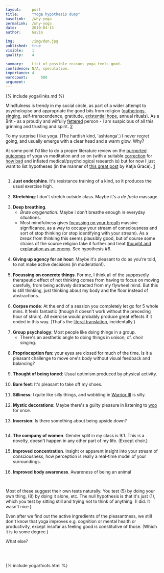 ```yaml
---
layout:     post
title:      "Yoga hypothesis dump"
baselink:   /why-yoga
permalink:  /why-yoga
date:       2019-04-13
author:     Gavin

img:        /img/don.jpg
published:  true
visible:    1
quality: 	4

summary:    List of possible reasons yoga feels good.
confidence: N/A, speculation.
importance: 4
wordcount:      500
argument:	
---
```


{%  include yoga/links.md     %}

Mindfulness is trendy in my social circle, as part of a wider attempt to psychologise and appropriate the good bits from religion (<a href="{{solstice}}">gatherings, singing</a>, self-transcendence, gratitude, <a href="{{xhope}}">existential hope</a>, annual rituals). As a Brit - as a proudly and wilfully <a href="{{fett}}">fettered</a> person - I am suspicious of all this grinning and trusting and spirit. <a href="#fn:2" id="fnref:2">2</a>

To my surprise I like yoga. (The hardish kind, 'ashtanga'.) I never regret going, and usually emerge with a clear head and a warm glow. Why?

At some point I'd like to do a proper literature review on the <a href="{{coch}}">purported outcomes</a> of yoga vs meditation and so on (with a suitable <a href="{{edlin}}">correction</a> for <a href="{{ioan}}">how bad</a> and inflated medical/psychological research is) but for now I just want to list hypotheses (in the manner of <a href="{{grace}}">this great post</a> by Katja Grace). <a href="#fn:1" id="fnref:1">1</a><br><br>


1. **Just endorphins**. It's resistance training of a kind, so it produces the usual exercise high.<br><br>
3. **Stretching**: I don't stretch outside class. Maybe it's a _de facto_ massage.<br><br>
2. **Deep breathing**. 
	* <i>Brute oxygenation</i>. Maybe I don't breathe enough in everyday situations.
	* Most mindfulness gives <a href="{{prana}}">focussing on your breath</a> massive significance, as a way to occupy your stream of consciousness and sort of stop thinking (or stop identifying with your stream). As a <i>break</i> from thinking this seems plausibly good, but of course some strains of the source religion take it further and treat <a href="{{chan}}">thought and explanation as an enemy</a>. See hypothesis \#6.<br><br>
5. **Giving up agency for an hour**: Maybe it's pleasant to do as you're told, to not make active decisions (in moderation!).<br><br>
6. **Focussing on concrete things**. For me, I think all of the supposedly therapeutic effect of not thinking comes from having to focus on moving carefully, from being actively distracted from my flywheel mind. But this is still thinking, just thinking about my body and the floor instead of abstractions.<br><br>
7. **Corpse mode**: At the end of a session you completely let go for 5 whole mins. It feels fantastic (though it doesn't work without the preceding hour of strain). All exercise would probably produce great effects if it ended in this way. (That's the <a href="{{shav}}">literal translation</a>, incidentally.)<br><br>
8. **Group psychology**: Most people like doing things in a group.
	* There's an aesthetic angle to doing things in unison, cf. choir singing.<br><br>
9. **Proprioception fun**: your eyes are closed for much of the time. Is it a pleasant challenge to move one's body without visual feedback and balancing?<br><br>
10. **Thought of being toned**: Usual optimism produced by physical activity.<br><br>
11. **Bare feet**: It's pleasant to take off my shoes.<br><br>
12. **Silliness**: I quite like silly things, and wobbling in <a href="{{wwiii}}">Warrior III</a> is silly.<br><br>
13. **Mystic decorations**: Maybe there's a guilty pleasure in listening to <a href="{{woo}}">woo</a> for once.<br><br>
14. **Inversion**: Is there something about being upside down?<br><br>
<!--  -->
14. **The company of women**. Gender split in my class is 9:1. This is a novelty, doesn't happen in any other part of my life. (Except choir.)<br><br>
15. **Improved concentration**. Insight or apparent insight into your stream of consciousness, how perception is really a real-time model of your surroundings.<br><br>
16. **Improved body awareness**. Awareness of being an animal

<br>

Most of these suggest their own tests naturally. You test (5) by doing your own thing, (8) by doing it alone, etc. The null hypothesis is that it's just (1), which you test by sitting still and trying not to think of anything. (I did. It wasn't nice.)

Even after we find out the active ingredients of the pleasantness, we still don't know that yoga improves e.g. cognition or mental health or productivity, except insofar as feeling good is constitutive of those. (Which it is to some degree.)

What else?

<br><br>



{%  include yoga/foots.html %}



